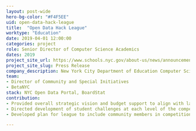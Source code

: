 ```yaml
---
layout: post-wide
hero-bg-color: "#F4F5EE"
uid: open-data-hack-league
title:  "Open Data Hack League"
worktype: "Education"
date: 2019-04-01 12:00:00
categories: project
role: Senior Director of Computer Science Academics
dates: 2019
project_site_url: https://www.schools.nyc.gov/about-us/news/announcements/contentdetails/2019/04/18/chancellor-carranza-announces-winners-of-computer-science-for-all-hack-league
project_site_slug: Press Release
company_description: New York City Department of Education Computer Science for All partnership with BetaNYC to create a 'spelling be'-like series of hackathons centered around analyzing, prototyping with, and communicating about community issues through NYC Open Data.
team:
- Director of Community and Special Initiatives
- BetaNYC
stack: NYC Open Data Portal, BoardStat
contribution:
- Provided overall strategic vision and budget support to align with larger academic and engagement goals of Department of Education.
- Directed development of student challenges at each level of the competition, student and teacher support materials, and judging rubrics.
- Developed plan for league to include community members in competition leading to subject matter experts interacting with students as they prototyped solutions to real-world problems using open data.

---
```


<div class="showcase">
    
</div>